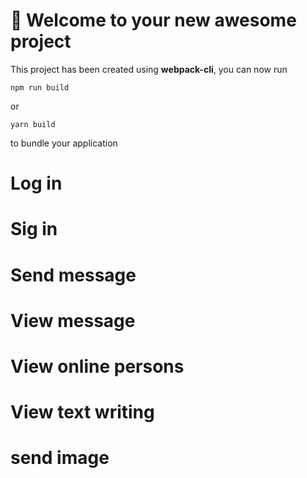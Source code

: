 # 🚀 Welcome to your new awesome project

This project has been created using **webpack-cli**, you can now run

```
npm run build
```

or

```
yarn build
```

to bundle your application

# Log in

# Sig in

# Send message

# View message

# View online persons

# View text writing

# send image
